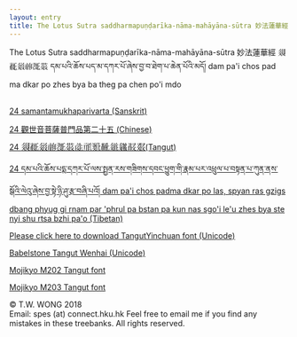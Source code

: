 ```yaml
---
layout: entry
title: The Lotus Sutra saddharmapuṇḍarīka-nāma-mahāyāna-sūtra 妙法蓮華經 དམ་པའི་ཆོས་པད་མ་དཀར་པོ་ཞེས་བྱ་བ་ཐེག་པ་ཆེན་པོའི་མདོ། dam pa'i chos pad ma dkar po zhes bya ba theg pa chen po'i mdo
---
```


<head>
<meta http-equiv="Content-Type" content="text/html; charset=UTF-8" />
<meta http-equiv="Content-Script-Type" content="text/javascript" />
<link rel="stylesheet" type="text/css" href="../BabelStone.css" />
<title>The Lotus Sutra saddharmapuṇḍarīka-nāma-mahāyāna-sūtra 妙法蓮華經 དམ་པའི་ཆོས་པད་མ་དཀར་པོ་ཞེས་བྱ་བ་ཐེག་པ་ཆེན་པོའི་མདོ། dam pa'i chos pad ma dkar po zhes bya ba theg pa chen po'i mdo</title>
<style>
@font-face {
    font-family: Tangut Yinchuan;
    src: url(http://babelstone.co.uk/Fonts/WOFF/TangutYinchuan.woff);
	unicode-range: "U+17000-187FF"
}

div {
    font-family: Tangut Yinchuan;
}
</style>

</head>


The Lotus Sutra saddharmapuṇḍarīka-nāma-mahāyāna-sūtra 妙法蓮華經 &#x17913;&#x17E59;&#x1793B;&#x17457;&#x175B0;&#x176A9; དམ་པའི་ཆོས་པད་མ་དཀར་པོ་ཞེས་བྱ་བ་ཐེག་པ་ཆེན་པོའི་མདོ། dam pa'i chos pad ma dkar po zhes bya ba theg pa chen po'i mdo<br><br>

[24 samantamukhaparivarta (Sanskrit)](http://twwspes.github.io/annodoc/saddharmapundarika_sutra/24_sanskrit)

[24 觀世音菩薩普門品第二十五 (Chinese)](http://twwspes.github.io/annodoc/saddharmapundarika_sutra/24_chinese)

[24 <span style="font-family:&#39;Tangut Yinchuan&#39;,&#39;Babelstone Tangut Wenhai&#39;; font-size: 12pt;">&#x17913;&#x17E59;&#x1793B;&#x17457;&#x175B0;&#x176A9;&#x17BE8;&#x1764F;&#x1876F;&#x182E2;&#x17964;&#x17AE1;&#x185E0;&#x1813F;</span>(Tangut)](http://twwspes.github.io/annodoc/saddharmapundarika_sutra/24_tangut)

[24 དམ་པའི་ཆོས་པདྨ་དཀར་པོ་ལས་སྤྱན་རས་གཟིགས་དབང་ཕྱུག་གི་རྣམ་པར་འཕྲུལ་པ་བསྟན་པ་ཀུན་ནས་སྒོའི་ལེའུ་ཞེས་བྱ་སྟེ་ཉི་ཤུ་རྩ་བཞི་པའོ། dam pa'i chos padma dkar po las, spyan ras gzigs dbang phyug gi rnam par 'phrul pa bstan pa kun nas sgo'i le'u zhes bya ste nyi shu rtsa bzhi pa'o (Tibetan)](http://twwspes.github.io/annodoc/saddharmapundarika_sutra/24_tibetan)

[Please click here to download TangutYinchuan font (Unicode)](http://www.babelstone.co.uk/Fonts/Yinchuan.html)

[Babelstone Tangut Wenhai (Unicode)](http://www.babelstone.co.uk/Fonts/Wenhai.html)

[Mojikyo M202 Tangut font](http://www.mojikyo.org/#TTF_download)<br>

[Mojikyo M203 Tangut font](http://www.mojikyo.org/#TTF_download)<br>


© T.W. WONG 2018 <br>
Email: spes (at) connect.hku.hk
Feel free to email me if you find any mistakes in these treebanks.
All rights reserved.
